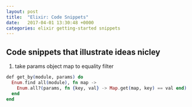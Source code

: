 ```yaml
---
layout: post
title:  "Elixir: Code Snippets"
date:   2017-04-01 13:30:48 +0000
categories: elixir getting-started snippets
---
```


## Code snippets that illustrate ideas nicley

1. take params object map to equality filter
  ``` Elixir
def​ get_by(module, params) ​do​
    Enum.find all(module), ​fn​ map ->
​    Enum.all?(params, ​fn​ {key, val} -> Map.get(map, key) == val ​end​)
​  ​end​
​end​
  ```
